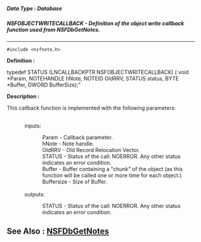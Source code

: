 ##### Data Type : Database
##### NSFOBJECTWRITECALLBACK - Definition of the object write callback function used from NSFDbGetNotes.
---
```
#include <nsfnote.h>
```

**Definition :**

typedef STATUS (LNCALLBACKPTR NSFOBJECTWRITECALLBACK) (
	void *Param, 
	NOTEHANDLE hNote, 
	NOTEID OldRRV, 
	STATUS status, 
	BYTE *Buffer, 
	DWORD BufferSize);"

**Description :**

This callback function is implemented with the following parameters:  
<ul>
<ul><br>
inputs:
<ul>
<ul>Param - Callback parameter.<br>
hNote - Note handle.<br>
OldRRV - Old  Record Relocation Vector. <br>
STATUS - Status of the call: NOERROR. Any other status indicates an error condition.<br>
Buffer - Buffer containing a &quot;chunk&quot; of the object (as this function will be called one or more time for each object.)<br>
Buffersize - Size of Buffer.</ul>
</ul>
<br>
outputs:	
<ul>
<ul>STATUS - Status of the call: NOERROR. Any other status indicates an error condition.</ul>
</ul>
</ul>
</ul>



**See Also :**
[NSFDbGetNotes](/domino-c-api-docs/reference/Func/NSFDbGetNotes)
---
